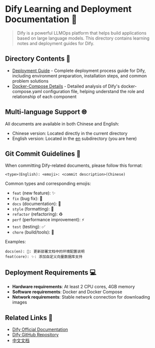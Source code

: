 # Dify Learning and Deployment Documentation 🚀

> Dify is a powerful LLMOps platform that helps build applications based on large language models. This directory contains learning notes and deployment guides for Dify.

## Directory Contents 📑

- [Deployment Guide](部署文档.md) - Complete deployment process guide for Dify, including environment preparation, installation steps, and common problem solutions
- [Docker-Compose Details](Docker-Compose详解.md) - Detailed analysis of Dify's docker-compose.yaml configuration file, helping understand the role and relationship of each component

## Multi-language Support 🌐

All documents are available in both Chinese and English:
- Chinese version: Located directly in the current directory
- English version: Located in the [en](.) subdirectory (you are here)

## Git Commit Guidelines 📝

When committing Dify-related documents, please follow this format:
```
<type>(English): <emoji>: <commit description>(Chinese)
```

Common types and corresponding emojis:
- `feat` (new feature): ✨
- `fix` (bug fix): 🐛
- `docs` (documentation): 📝
- `style` (formatting): 💄
- `refactor` (refactoring): ♻️
- `perf` (performance improvement): ⚡️
- `test` (testing): ✅
- `chore` (build/tools): 🔧

Examples:
```
docs(en): 📝: 更新部署文档中的环境配置说明
feat(core): ✨: 添加自定义向量数据库支持
```

## Deployment Requirements 💻

- **Hardware requirements**: At least 2 CPU cores, 4GB memory
- **Software requirements**: Docker and Docker Compose
- **Network requirements**: Stable network connection for downloading images

## Related Links 🔗

- [Dify Official Documentation](https://docs.dify.ai/)
- [Dify GitHub Repository](https://github.com/langgenius/dify)
- [中文文档](../README.md) 